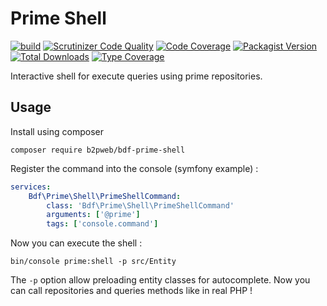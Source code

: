 # Prime Shell
[![build](https://github.com/b2pweb/bdf-prime-shell/actions/workflows/php.yml/badge.svg)](https://github.com/b2pweb/bdf-prime-shell/actions/workflows/php.yml)
[![Scrutinizer Code Quality](https://scrutinizer-ci.com/g/b2pweb/bdf-prime-shell/badges/quality-score.png?b=master)](https://scrutinizer-ci.com/g/b2pweb/bdf-prime-shell/?branch=master)
[![Code Coverage](https://scrutinizer-ci.com/g/b2pweb/bdf-prime-shell/badges/coverage.png?b=master)](https://scrutinizer-ci.com/g/b2pweb/bdf-prime-shell/?branch=master)
[![Packagist Version](https://img.shields.io/packagist/v/b2pweb/bdf-prime-shell.svg)](https://packagist.org/packages/b2pweb/bdf-prime-shell)
[![Total Downloads](https://img.shields.io/packagist/dt/b2pweb/bdf-prime-shell.svg)](https://packagist.org/packages/b2pweb/bdf-prime-shell)
[![Type Coverage](https://shepherd.dev/github/b2pweb/bdf-prime-shell/coverage.svg)](https://shepherd.dev/github/b2pweb/bdf-prime-shell)

Interactive shell for execute queries using prime repositories.

## Usage

Install using composer

```
composer require b2pweb/bdf-prime-shell
```

Register the command into the console (symfony example) :

```yaml
services:
    Bdf\Prime\Shell\PrimeShellCommand:
        class: 'Bdf\Prime\Shell\PrimeShellCommand'
        arguments: ['@prime']
        tags: ['console.command']
```

Now you can execute the shell :

```
bin/console prime:shell -p src/Entity
```

The `-p` option allow preloading entity classes for autocomplete.
Now you can call repositories and queries methods like in real PHP !
